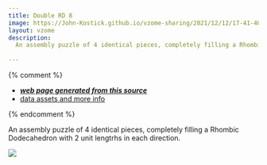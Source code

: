 ```yaml
---
title: Double RD 8
image: https://John-Kostick.github.io/vzome-sharing/2021/12/12/17-41-40-Double RD 8/Double RD 8.png
layout: vzome
description:
  An assembly puzzle of 4 identical pieces, completely filling a Rhombic Dodecahedron with 2 unit lengtrhs in each direction.  
  
---
```


{% comment %}
 - [***web page generated from this source***][post]
 - [data assets and more info][github]

[post]: <https://John-Kostick.github.io/vzome-sharing/2021/12/12/Double RD 8-17-41-40.html>
[github]: <https://github.com/John-Kostick/vzome-sharing/tree/main/2021/12/12/17-41-40-Double RD 8/>
{% endcomment %}

An assembly puzzle of 4 identical pieces, completely filling a Rhombic Dodecahedron with 2 unit lengtrhs in each direction.

<vzome-viewer style="width: 100%; height: 65vh;"
       src="https://John-Kostick.github.io/vzome-sharing/2021/12/12/17-41-40-Double RD 8/Double RD 8.vZome" >
  <img src="https://John-Kostick.github.io/vzome-sharing/2021/12/12/17-41-40-Double RD 8/Double RD 8.png" />
</vzome-viewer>
